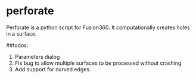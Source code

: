 # perforate
Perforate is a python script for Fusion360. It computationally creates holes in a surface.

##todos:
1. Parameters dialog
2. Fix bug to allow multiple surfaces to be processed without crashing
3. Add support for curved edges.
